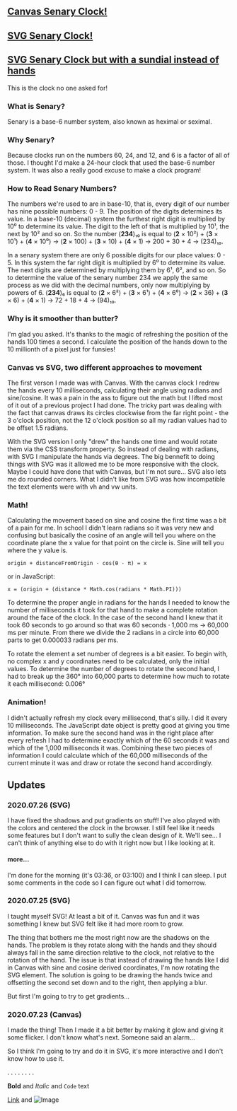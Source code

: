 ## [Canvas Senary Clock!](https://dkallen78.github.io/clocks/senary-clock/senary-clock-canvas/senaryClock.html)

## [SVG Senary Clock!](https://dkallen78.github.io/clocks/senary-clock/senary-clock-svg/senaryClockSVG.html)

## [SVG Senary Clock but with a sundial instead of hands](https://dkallen78.github.io/clocks/senary-clock/senary-clock-svg-sundial/sundialClock.html)

This is the clock no one asked for!

### What is Senary?

Senary is a base-6 number system, also known as heximal or seximal. 

### Why Senary?

Because clocks run on the numbers 60, 24, and 12, and 6 is a factor of all of those. I thought I'd make a 24-hour clock that used the base-6 number system. It was also a really good excuse to make a clock program!

### How to Read Senary Numbers?

The numbers we're used to are in base-10, that is, every digit of our number has nine possible numbers: 0 - 9. The position of the digits determines its value. In a base-10 (decimal) system the furthest right digit is multiplied by 10⁰ to determine its value. The digit to the left of that is multiplied by 10¹, the next by 10² and so on. So the number (**234**)₁₀ is equal to (**2** × 10²) + (**3** × 10¹) + (**4** × 10⁰) → (**2** × 100) + (**3** × 10) + (**4** × 1) → 200 + 30 + 4 → (234)₁₀. 

In a senary system there are only 6 possible digits for our place values: 0 - 5. In this system the far right digit is multiplied by 6⁰ to determine its value. The next digits are determined by multiplying them by 6¹, 6², and so on. So to determine the value of the senary number 234 we apply the same process as we did with the decimal numbers, only now multiplying by powers of 6. (**234**)₆ is equal to (**2** × 6²) + (**3** × 6¹) + (**4** × 6⁰) → (**2** × 36) + (**3** × 6) + (**4** × 1) → 72 + 18 + 4 → (94)₁₀.  

### Why is it smoother than butter?

I'm glad you asked. It's thanks to the magic of refreshing the position of the hands 100 times a second. I calculate the position of the hands down to the 10 millionth of a pixel just for funsies! 

### Canvas vs SVG, two different approaches to movement

The first verson I made was with Canvas. With the canvas clock I redrew the hands every 10 milliseconds, calculating their angle using radians and sine/cosine. It was a pain in the ass to figure out the math but I lifted most of it out of a previous project I had done. The tricky part was dealing with the fact that canvas draws its circles clockwise from the far right point - the 3 o'clock position, not the 12 o'clock position so all my radian values had to be offset 1.5 radians. 

With the SVG version I only "drew" the hands one time and would rotate them via the CSS transform property. So instead of dealing with radians, with SVG I manipulate the hands via degrees. The big bennefit to doing things with SVG was it allowed me to be more responsive with the clock. Maybe I could have done that with Canvas, but I'm not sure... SVG also lets me do rounded corners. What I didn't like from SVG was how incompatible the text elements were with vh and vw units.

### Math!

Calculating the movement based on sine and cosine the first time was a bit of a pain for me. In school I didn't learn radians so it was very new and confusing but basically the cosine of an angle will tell you where on the coordinate plane the x value for that point on the circle is. Sine will tell you where the y value is.

`origin + distanceFromOrigin · cos(θ · π) = x`

or in JavaScript:

`x = (origin + (distance * Math.cos(radians * Math.PI)))`

To determine the proper angle in radians for the hands I needed to know the number of milliseconds it took for that hand to make a complete rotation around the face of the clock. In the case of the second hand I knew that it took 60 seconds to go around so that was 60 seconds · 1,000 ms → 60,000 ms per minute. From there we divide the 2 radians in a circle into 60,000 parts to get 0.000033 radians per ms.

To rotate the element a set number of degrees is a bit easier. To begin with, no complex x and y coordinates need to be calculated, only the initial values. To determine the number of degrees to rotate the second hand, I had to break up the 360° into 60,000 parts to determine how much to rotate it each millisecond: 0.006°

### Animation!

I didn't actually refresh my clock every millisecond, that's silly. I did it every 10 milliseconds. The JavaScript date object is pretty good at giving you time information. To make sure the second hand was in the right place after every refresh I had to determine exactly which of the 60 seconds it was and which of the 1,000 milliseconds it was. Combining these two pieces of information I could calculate which of the 60,000 milliseconds of the current minute it was and draw or rotate the second hand accordingly.

## Updates

### 2020.07.26 (SVG)

I have fixed the shadows and put gradients on stuff! I've also played with the colors and centered the clock in the browser. I still feel like it needs some features but I don't want to sully the clean design of it. We'll see... I can't think of anything else to do with it right now but I like looking at it.

#### more...

I'm done for the morning (it's 03:36, or 03:100) and I think I can sleep. I put some comments in the code so I can figure out what I did tomorrow.

### 2020.07.25 (SVG)

I taught myself SVG! At least a bit of it. Canvas was fun and it was something I knew but SVG felt like it had more room to grow. 

The thing that bothers me the most right now are the shadows on the hands. The problem is they rotate along with the hands and they should always fall in the same direction relative to the clock, not relative to the rotation of the hand. The issue is that instead of drawing the hands like I did in Canvas with sine and cosine derived coordinates, I'm now rotating the SVG element. The solution is going to be drawing the hands twice and offsetting the second set down and to the right, then applying a blur. 

But first I'm going to try to get gradients...

### 2020.07.23 (Canvas)

I made the thing! Then I made it a bit better by making it glow and giving it some flicker. I don't know what's next. Someone said an alarm...

So I think I'm going to try and do it in SVG, it's more interactive and I don't know how to use it.



.
.
.
.
.
.
.
.


**Bold** and _Italic_ and `Code` text

[Link](url) and ![Image](src)
```
